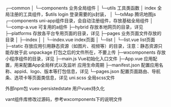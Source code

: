 ┌─common
│	└─components		业务全局组件
│	└─utils				工具类函数
│		index			全局注册的工具组件，$utils
		login			登录需要的js封装，
│	└─txMap				腾讯地图js
┌─components            uni-app组件目录，会自动注册组件，存放基础全局组件
│  └─comp-a.vue         可复用的a组件
├─hybrid                存放本地网页的目录，详见
├─platforms             存放各平台专用页面的目录，详见
├─pages                 业务页面文件存放的目录
│  ├─index
│  │  └─index.vue       index页面
│  └─list
│     └─list.vue        list页面
├─static                存放应用引用静态资源（如图片、视频等）的目录，注意：静态资源只能存放于此
unpackage				打包之后的文件所在，不要上传
├─wxcomponents          存放小程序组件的目录，详见
├─main.js               Vue初始化入口文件
├─App.vue               应用配置，用来配置App全局样式以及监听 应用生命周期
├─manifest.json         配置应用名称、appid、logo、版本等打包信息，详见
└─pages.json            配置页面路由、导航条、选项卡等页面类信息，详见
uni.scss				全局scss文件

外部npm包
vuex-persistedstate 	用户vuex持久化

vant组件库修改过源码，参考wxcomponents下的说明文件
